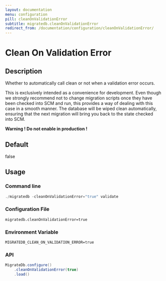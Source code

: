 ```yaml
---
layout: documentation
menu: configuration
pill: cleanOnValidationError
subtitle: migratedb.cleanOnValidationError
redirect_from: /documentation/configuration/cleanOnValidationError/
---
```


# Clean On Validation Error

## Description

Whether to automatically call clean or not when a validation error occurs.

This is exclusively intended as a convenience for development. Even though we strongly recommend not to change migration
scripts once they have been checked into SCM and run, this provides a way of dealing with this case in a smooth manner.
The database will be wiped clean automatically, ensuring that the next migration will bring you back to the state
checked into SCM.

<strong>Warning ! Do not enable in production !</strong>

## Default

false

## Usage

### Command line

```powershell
./migratedb -cleanOnValidationError="true" validate
```

### Configuration File

```properties
migratedb.cleanOnValidationError=true
```

### Environment Variable

```properties
MIGRATEDB_CLEAN_ON_VALIDATION_ERROR=true
```

### API

```java
MigrateDb.configure()
    .cleanOnValidationError(true)
    .load()
```

